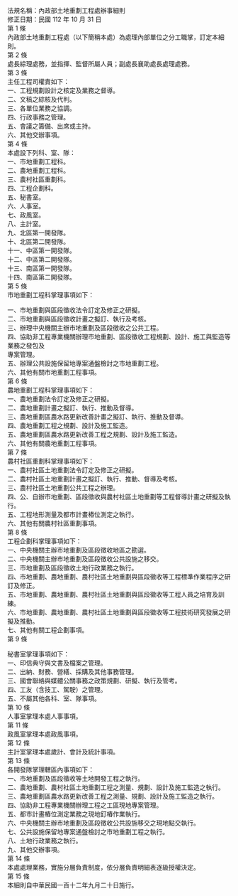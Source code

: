 法規名稱：內政部土地重劃工程處辦事細則  
修正日期：民國 112 年 10 月 31 日  
第 1 條  
內政部土地重劃工程處（以下簡稱本處）為處理內部單位之分工職掌，訂定本細則。  
第 2 條  
處長綜理處務，並指揮、監督所屬人員；副處長襄助處長處理處務。  
第 3 條  
主任工程司權責如下：  
一、工程規劃設計之核定及業務之督導。  
二、文稿之綜核及代判。  
三、各單位業務之協調。  
四、行政事務之管理。  
五、會議之籌備、出席或主持。  
六、其他交辦事項。  
第 4 條  
本處設下列科、室、隊：  
一、市地重劃工程科。  
二、農地重劃工程科。  
三、農村社區重劃科。  
四、工程企劃科。  
五、秘書室。  
六、人事室。  
七、政風室。  
八、主計室。  
九、北區第一開發隊。  
十、北區第二開發隊。  
十一、中區第一開發隊。  
十二、中區第二開發隊。  
十三、南區第一開發隊。  
十四、南區第二開發隊。  
第 5 條  
市地重劃工程科掌理事項如下：  


一、市地重劃與區段徵收法令訂定及修正之研擬。  
二、市地重劃與區段徵收計畫之擬訂、執行及考核。  
三、辦理中央機關主辦市地重劃及區段徵收之公共工程。  
四、協助非工程專業機關辦理市地重劃、區段徵收工程規劃、設計、施工與監造等業務之發包及  
專案管理。  
五、辦理公共設施保留地專案通盤檢討之市地重劃工程。  
六、其他有關市地重劃工程事項。  
第 6 條  
農地重劃工程科掌理事項如下：  
一、農地重劃法令訂定及修正之研擬。  
二、農地重劃計畫之擬訂、執行、推動及督導。  
三、農地重劃區農水路更新改善計畫之擬訂、執行、推動及督導。  
四、農地重劃工程之規劃、設計及施工監造。  
五、農地重劃區農水路更新改善工程之規劃、設計及施工監造。  
六、其他有關農地重劃工程事項。  
第 7 條  
農村社區重劃科掌理事項如下：  
一、農村社區土地重劃法令訂定及修正之研擬。  
二、農村社區土地重劃計畫之擬訂、執行、推動、督導及考核。  
三、農村社區土地重劃公共工程之辦理。  
四、公、自辦市地重劃、區段徵收與農村社區土地重劃等工程督導計畫之研擬及執行。  
五、工程地形測量及都市計畫樁位測定之執行。  
六、其他有關農村社區重劃事項。  
第 8 條  
工程企劃科掌理事項如下：  
一、中央機關主辦市地重劃及區段徵收地區之勘選。  
二、中央機關主辦市地重劃及區段徵收公共設施之移交。  
三、市地重劃及區段徵收土地行政業務之執行。  
四、市地重劃、農地重劃、農村社區土地重劃與區段徵收等工程標準作業程序之研訂及修正。  
五、市地重劃、農地重劃、農村社區土地重劃與區段徵收等工程人員之培育及訓練。  
六、市地重劃、農地重劃、農村社區土地重劃與區段徵收等工程技術研究發展之研擬及推動。  
七、其他有關工程企劃事項。  
第 9 條  


秘書室掌理事項如下：  
一、印信典守與文書及檔案之管理。  
二、出納、財務、營繕、採購及其他事務管理。  
三、國會聯絡與媒體公關事務之政策規劃、研擬、執行及管考。  
四、工友（含技工、駕駛）之管理。  
五、不屬其他各科、室、隊事項。  
第 10 條  
人事室掌理本處人事事項。  
第 11 條  
政風室掌理本處政風事項。  
第 12 條  
主計室掌理本處歲計、會計及統計事項。  
第 13 條  
各開發隊掌理轄區內事項如下：  
一、市地重劃及區段徵收等土地開發工程之執行。  
二、農地重劃、農村社區土地重劃工程之測量、規劃、設計及施工監造之執行。  
三、農地重劃區農水路更新改善工程之測量、規劃、設計及施工監造之執行。  
四、協助非工程專業機關辦理工程之工區現地專案管理。  
五、都市計畫樁位測定業務之現地釘樁作業執行。  
六、中央機關主辦市地重劃及區段徵收公共設施移交之現地點交執行。  
七、公共設施保留地專案通盤檢討之市地重劃工程之執行。  
八、土地行政業務之執行。  
九、其他交辦事項。  
第 14 條  
本處處理業務，實施分層負責制度，依分層負責明細表逐級授權決定。  
第 15 條  
本細則自中華民國一百十二年九月二十日施行。  


